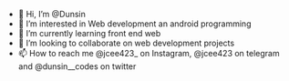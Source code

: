 - 👋 Hi, I’m @Dunsin
- 👀 I’m interested in Web development an android programming
- 🌱 I’m currently learning front end web
- 💞️ I’m looking to collaborate on web development projects
- 📫 How to reach me @jcee423_ on Instagram, @jcee423 on telegram and @dunsin__codes on twitter

<!---
JceeDunsin/JceeDunsin is a ✨ special ✨ repository because its `README.md` (this file) appears on your GitHub profile.
You can click the Preview link to take a look at your changes.
--->
